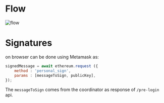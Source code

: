 # Flow 
![flow](https://github.com/witnesschain-com/api/assets/108800133/096b891d-082c-447e-8958-6f068b20dba8)

# Signatures

on browser can be done using Metamask as:

```js
signedMessage = await ethereum.request ({
    method : 'personal_sign',
    params : [messageToSign, publicKey],
});
```

The `messageToSign` comes from the coordinator as response of `/pre-login` api.
